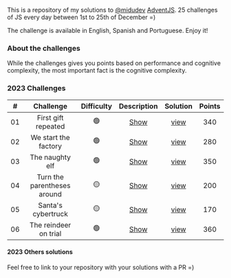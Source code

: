This is a repository of my solutions to [@midudev](https://midu.dev) [AdventJS](https://adventjs.dev). 25 challenges of JS every day between 1st to 25th of December =)

The challenge is available in English, Spanish and Portuguese. Enjoy it!

### About the challenges

While the challenges gives you points based on performance and cognitive complexity, the most important fact is the cognitive complexity.

### 2023 Challenges

|  #  |                Challenge                 | Difficulty |                   Description                   | Solution | Points
| :-: | :--------------------------------------: | :------------: | :---------------------------------------------: | :----: | :------:
| 01  |   First gift repeated    |       🟢       | [Show](https://adventjs.dev/challenges/2023/1)  | [view](2023/01-b.js) |   340
| 02  |  We start the factory  |       🟢       | [Show](https://adventjs.dev/challenges/2023/2)  | [view](2023/02.js) |   280
| 03  |  The naughty elf |       🟢       | [Show](https://adventjs.dev/challenges/2023/3)  | [view](2023/03.js) |   350
| 04  |  Turn the parentheses around |       🟡       | [Show](https://adventjs.dev/challenges/2023/4)  | [view](2023/04.js) |   200
| 05  |  Santa's cybertruck |       🟡      | [Show](https://adventjs.dev/challenges/2023/5)  | [view](2023/05-c.js) |   170
| 06  |  The reindeer on trial |       🟢     | [Show](https://adventjs.dev/challenges/2023/6)  | [view](2023/06.js) |   360


#### 2023 Others solutions

Feel free to link to your repository with your solutions with a PR =)

